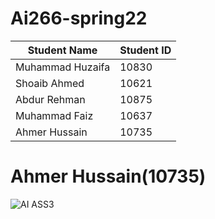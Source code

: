 # Ai266-spring22

|      Student Name     | Student ID |
| --------------------- | ---------- |
|   Muhammad Huzaifa    |    10830   |
|   Shoaib Ahmed        |    10621   |
|   Abdur Rehman        |    10875   |
|   Muhammad Faiz       |    10637   |
|  Ahmer Hussain        |    10735   |

# Ahmer Hussain(10735)
![AI ASS3](https://user-images.githubusercontent.com/99546831/168898252-0c7b50b1-b1a7-4d28-bbeb-da5c7c3ec057.PNG)


